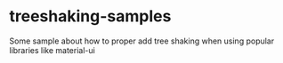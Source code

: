 # treeshaking-samples
Some sample about how to proper add tree shaking when using popular libraries like material-ui
